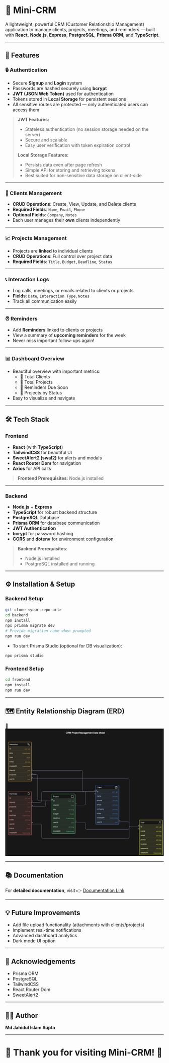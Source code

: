 # 🌟 Mini-CRM

A lightweight, powerful CRM (Customer Relationship Management) application to manage clients, projects, meetings, and reminders — built with **React**, **Node.js**, **Express**, **PostgreSQL**, **Prisma ORM**, and **TypeScript**.

---

## 🚀 Features

### 🔒 Authentication
- Secure **Signup** and **Login** system
- Passwords are hashed securely using **bcrypt**
- **JWT (JSON Web Token)** used for authentication
- Tokens stored in **Local Storage** for persistent sessions
- All sensitive routes are protected — only authenticated users can access them

> **JWT Features:**
> - Stateless authentication (no session storage needed on the server)
> - Secure and scalable
> - Easy user verification with token expiration control  
>
> **Local Storage Features:**
> - Persists data even after page refresh
> - Simple API for storing and retrieving tokens
> - Best suited for non-sensitive data storage on client-side

---

### 👤 Clients Management
- **CRUD Operations**: Create, View, Update, and Delete clients
- **Required Fields**: `Name`, `Email`, `Phone`
- **Optional Fields**: `Company`, `Notes`
- Each user manages their **own** clients independently

---

### 📈 Projects Management
- Projects are **linked** to individual clients
- **CRUD Operations**: Full control over project data
- **Required Fields**: `Title`, `Budget`, `Deadline`, `Status`

---

### 📞 Interaction Logs
- Log calls, meetings, or emails related to clients or projects
- **Fields**: `Date`, `Interaction Type`, `Notes`
- Track all communication easily

---

### ⏰ Reminders
- Add **Reminders** linked to clients or projects
- View a summary of **upcoming reminders** for the week
- Never miss important follow-ups again!

---

### 📊 Dashboard Overview
- Beautiful overview with important metrics:
  - 🔹 Total Clients
  - 🔹 Total Projects
  - 🔹 Reminders Due Soon
  - 🔹 Projects by Status
- Easy to visualize and navigate

---

## 🛠️ Tech Stack

### Frontend
- **React** (with **TypeScript**)
- **TailwindCSS** for beautiful UI
- **SweetAlert2 (swal2)** for alerts and modals
- **React Router Dom** for navigation
- **Axios** for API calls

> **Frontend Prerequisites**: Node.js installed

---

### Backend
- **Node.js** + **Express**
- **TypeScript** for robust backend structure
- **PostgreSQL** Database
- **Prisma ORM** for database communication
- **JWT Authentication**
- **bcrypt** for password hashing
- **CORS** and **dotenv** for environment configuration

> **Backend Prerequisites**:  
> - Node.js installed  
> - PostgreSQL installed and running

---

## ⚙️ Installation & Setup

### Backend Setup
```bash
git clone <your-repo-url>
cd backend
npm install
npx prisma migrate dev
# Provide migration name when prompted
npm run dev
```
- To start Prisma Studio (optional for DB visualization):
```bash
npx prisma studio
```

### Frontend Setup
```bash
cd frontend
npm install
npm run dev
```

---

## 🗺️ Entity Relationship Diagram (ERD)

📌 ![ER Diagram](./Images/erd.png) 

---

## 📚 Documentation

For **detailed documentation**, visit 👉 [Documentation Link](https://docs.google.com/document/d/1p2s4AADD3wTnqJnRIuMsVGvf3nFN3ZTJ_Uv3uYjqvl4/edit?usp=sharing)

---

## 💡 Future Improvements
- Add file upload functionality (attachments with clients/projects)
- Implement real-time notifications
- Advanced dashboard analytics
- Dark mode UI option

---

## 🙌 Acknowledgements
- Prisma ORM
- PostgreSQL
- TailwindCSS
- React Router Dom
- SweetAlert2

---

## 🧑‍💻 Author

**Md Jahidul Islam Supta**

---

# 🌟 Thank you for visiting Mini-CRM! 🌟
